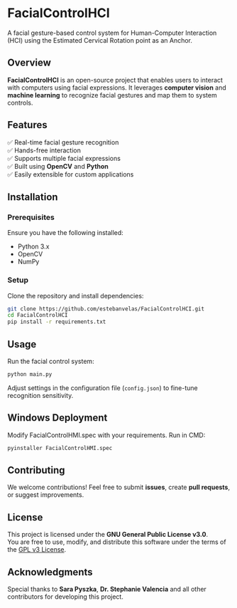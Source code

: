 # **FacialControlHCI**  
A facial gesture-based control system for Human-Computer Interaction (HCI) using the Estimated Cervical Rotation point as an Anchor.  

## **Overview**  
**FacialControlHCI** is an open-source project that enables users to interact with computers using facial expressions. It leverages **computer vision** and **machine learning** to recognize facial gestures and map them to system controls.  

## **Features**  
✅ Real-time facial gesture recognition  
✅ Hands-free interaction  
✅ Supports multiple facial expressions  
✅ Built using **OpenCV** and **Python**  
✅ Easily extensible for custom applications  

## **Installation**  

### **Prerequisites**  
Ensure you have the following installed:  
- Python 3.x  
- OpenCV  
- NumPy  

### **Setup**  
Clone the repository and install dependencies:  
```sh
git clone https://github.com/estebanvelas/FacialControlHCI.git
cd FacialControlHCI
pip install -r requirements.txt
```

## **Usage**  
Run the facial control system:  
```sh
python main.py
```
Adjust settings in the configuration file (`config.json`) to fine-tune recognition sensitivity. 

## **Windows Deployment**
Modify FacialControlHMI.spec with your requirements.
Run in CMD:
```sh
pyinstaller FacialControlHMI.spec
```

## **Contributing**  
We welcome contributions! Feel free to submit **issues**, create **pull requests**, or suggest improvements.  

## **License**  
This project is licensed under the **GNU General Public License v3.0**.  
You are free to use, modify, and distribute this software under the terms of the [GPL v3 License](LICENSE).  

## **Acknowledgments**  
Special thanks to **Sara Pyszka**, **Dr. Stephanie Valencia** and all other contributors for developing this project.
